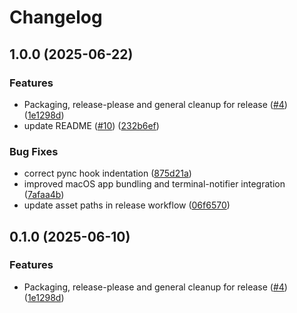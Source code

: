 # Changelog

## 1.0.0 (2025-06-22)


### Features

* Packaging, release-please and general cleanup for release ([#4](https://github.com/maniatisni/mindful-touch/issues/4)) ([1e1298d](https://github.com/maniatisni/mindful-touch/commit/1e1298ded42c2372546804267a599d365758d9d6))
* update README ([#10](https://github.com/maniatisni/mindful-touch/issues/10)) ([232b6ef](https://github.com/maniatisni/mindful-touch/commit/232b6ef39f306cd8e930a29d21fb76608f47d977))


### Bug Fixes

* correct pync hook indentation ([875d21a](https://github.com/maniatisni/mindful-touch/commit/875d21a236e13858913dedd000f212fcbf4804df))
* improved macOS app bundling and terminal-notifier integration ([7afaa4b](https://github.com/maniatisni/mindful-touch/commit/7afaa4b1458b3e630850f374c8c91edf51d61281))
* update asset paths in release workflow ([06f6570](https://github.com/maniatisni/mindful-touch/commit/06f6570de4dfe4446977eaf49c54486d5d6cbdcb))

## 0.1.0 (2025-06-10)


### Features

* Packaging, release-please and general cleanup for release ([#4](https://github.com/maniatisni/mindful-touch/issues/4)) ([1e1298d](https://github.com/maniatisni/mindful-touch/commit/1e1298ded42c2372546804267a599d365758d9d6))

